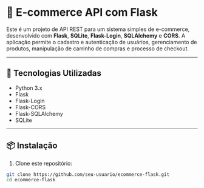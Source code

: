 # 🛒 E-commerce API com Flask

Este é um projeto de API REST para um sistema simples de e-commerce, desenvolvido com **Flask**, **SQLite**, **Flask-Login**, **SQLAlchemy** e **CORS**. A aplicação permite o cadastro e autenticação de usuários, gerenciamento de produtos, manipulação de carrinho de compras e processo de checkout.

---

## 🚀 Tecnologias Utilizadas

- Python 3.x
- Flask
- Flask-Login
- Flask-CORS
- Flask-SQLAlchemy
- SQLite

---

## 📦 Instalação

1. Clone este repositório:

```bash
git clone https://github.com/seu-usuario/ecommerce-flask.git
cd ecommerce-flask
